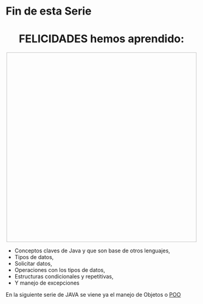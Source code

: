 # Fin de esta Serie

<div  style="text-align:center;">
<h1>FELICIDADES hemos aprendido:</h1>
<img :src="$withBase('/gif/felicidades.gif')" width="500" height="500"/>
</div>

* Conceptos claves de Java y que son base de otros lenguajes,
* Tipos de datos,
* Solicitar datos,
* Operaciones con los tipos de datos,
* Estructuras condicionales y repetitivas,
* Y manejo de excepciones

En la siguiente serie de JAVA se viene ya el manejo de Objetos o [POO](/nuestra-documentacion/java-poo/sobre-curso)  


